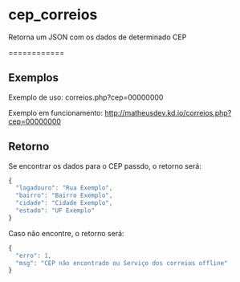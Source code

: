 cep_correios
============

Retorna um JSON com os dados de determinado CEP

============

## Exemplos ##
Exemplo de uso:
correios.php?cep=00000000

Exemplo em funcionamento:
http://matheusdev.kd.io/correios.php?cep=00000000

## Retorno ##

Se encontrar os dados para o CEP passdo, o retorno será:
```javascript
{
  "logadouro": "Rua Exemplo",
  "bairro": "Bairro Exemplo",
  "cidade": "Cidade Exemplo",
  "estado": "UF Exemplo"
}
```

Caso não encontre, o retorno será:
```javascript
{
  "erro": 1,
  "msg": "CEP não encontrado ou Serviço dos correios offline"
}
```
